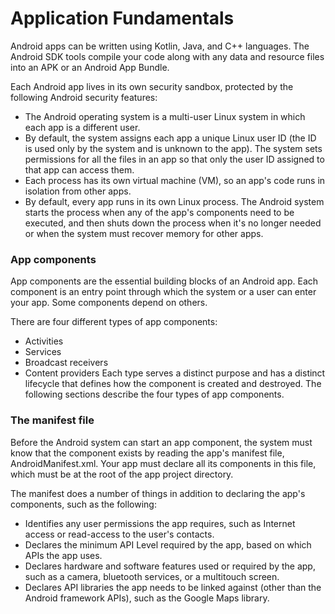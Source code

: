 # Application Fundamentals 
Android apps can be written using Kotlin, Java, and C++ languages. The Android SDK tools compile your code along with any data and resource files into an APK or an Android App Bundle.

Each Android app lives in its own security sandbox, protected by the following Android security features:

* The Android operating system is a multi-user Linux system in which each app is a different user.
* By default, the system assigns each app a unique Linux user ID (the ID is used only by the system and is unknown to the app). The system sets permissions for all the files in an app so that only the user ID assigned to that app can access them.
* Each process has its own virtual machine (VM), so an app's code runs in isolation from other apps.
* By default, every app runs in its own Linux process. The Android system starts the process when any of the app's components need to be executed, and then shuts down the process when it's no longer needed or when the system must recover memory for other apps.

### App components
App components are the essential building blocks of an Android app. Each component is an entry point through which the system or a user can enter your app. Some components depend on others.

There are four different types of app components:

* Activities
* Services
* Broadcast receivers
* Content providers
Each type serves a distinct purpose and has a distinct lifecycle that defines how the component is created and destroyed. The following sections describe the four types of app components.

### The manifest file
Before the Android system can start an app component, the system must know that the component exists by reading the app's manifest file, AndroidManifest.xml. Your app must declare all its components in this file, which must be at the root of the app project directory.

The manifest does a number of things in addition to declaring the app's components, such as the following:

* Identifies any user permissions the app requires, such as Internet access or read-access to the user's contacts.
* Declares the minimum API Level required by the app, based on which APIs the app uses.
* Declares hardware and software features used or required by the app, such as a camera, bluetooth services, or a multitouch screen.
* Declares API libraries the app needs to be linked against (other than the Android framework APIs), such as the Google Maps library.